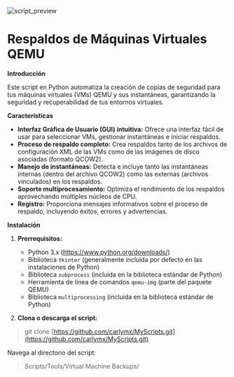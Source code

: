 

![script_preview](https://github.com/user-attachments/assets/2e400cf1-91b1-426e-af10-125e74ca526c)

# Respaldos de Máquinas Virtuales QEMU

**Introducción**

Este script en Python automatiza la creación de copias de seguridad para tus máquinas virtuales (VMs) QEMU y sus instantáneas, garantizando la seguridad y recuperabilidad de tus entornos virtuales.

**Características**

* **Interfaz Gráfica de Usuario (GUI) intuitiva:** Ofrece una interfaz fácil de usar para seleccionar VMs, gestionar instantáneas e iniciar respaldos.
* **Proceso de respaldo completo:** Crea respaldos tanto de los archivos de configuración XML de las VMs como de las imágenes de disco asociadas (formato QCOW2).
* **Manejo de instantáneas:** Detecta e incluye tanto las instantáneas internas (dentro del archivo QCOW2) como las externas (archivos vinculados) en los respaldos.
* **Soporte multiprocesamiento:** Optimiza el rendimiento de los respaldos aprovechando múltiples núcleos de CPU.
* **Registro:** Proporciona mensajes informativos sobre el proceso de respaldo, incluyendo éxitos, errores y advertencias.

**Instalación**

1. **Prerrequisitos:**
   * Python 3.x (https://www.python.org/downloads/)
   * Biblioteca `tkinter` (generalmente incluida por defecto en las instalaciones de Python)
   * Biblioteca `subprocess` (incluida en la biblioteca estándar de Python)
   * Herramienta de línea de comandos `qemu-img` (parte del paquete QEMU)
   * Biblioteca `multiprocessing` (incluida en la biblioteca estándar de Python)

2. **Clona o descarga el script:**
  
  > git clone [https://github.com/carlymx/MyScripts.git](https://github.com/carlymx/MyScripts.git)

  Navega al directorio del script:
  > Scripts/Tools/Virtual Machine Backups/

